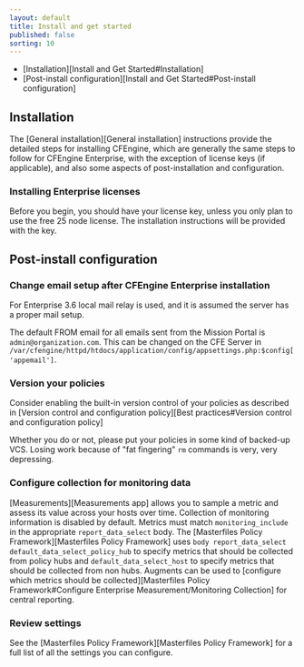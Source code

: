 ```yaml
---
layout: default
title: Install and get started
published: false
sorting: 10
---
```


<!--
Delete  "Enterprise Install and Get Started"
https://docs.google.com/document/d/1CeRR8cuMtrrr0X27gzVzP2ndiU0HuHvo7dJT2vIWfp0/edit#heading=h.978wiks7ber1
-->

- [Installation][Install and Get Started#Installation]
- [Post-install configuration][Install and Get Started#Post-install configuration]

## Installation

The [General installation][General installation] instructions provide the detailed steps for installing CFEngine, which are generally the same steps to follow for CFEngine Enterprise, with the exception of license keys (if applicable), and also some aspects of post-installation and configuration.

### Installing Enterprise licenses

Before you begin, you should have your license key, unless you only
plan to use the free 25 node license. The installation instructions
will be provided with the key.

## Post-install configuration

### Change email setup after CFEngine Enterprise installation

For Enterprise 3.6 local mail relay is used, and it is assumed the server has a proper mail setup.

The default FROM email for all emails sent from the Mission Portal is `admin@organization.com`. This can be changed on the CFE Server in `/var/cfengine/httpd/htdocs/application/config/appsettings.php:$config['appemail']`.

### Version your policies

Consider enabling the built-in version control of your policies as
described in
[Version control and configuration policy][Best practices#Version control and configuration policy]

Whether you do or not, please put your policies in some kind of
backed-up VCS. Losing work because of "fat fingering" `rm` commands is
very, very depressing.

### Configure collection for monitoring data

[Measurements][Measurements app] allows you to sample a metric and assess its value
across your hosts over time. Collection of monitoring information is disabled by
default. Metrics must match `monitoring_include` in the appropriate
`report_data_select` body.
The [Masterfiles Policy Framework][Masterfiles Policy Framework] uses `body
report_data_select default_data_select_policy_hub` to specify metrics that
should be collected from policy hubs and `default_data_select_host` to specify
metrics that should be collected from non hubs. Augments can be used to [configure which metrics should be collected][Masterfiles Policy Framework#Configure Enterprise Measurement/Monitoring Collection] for central reporting.

### Review settings

See the [Masterfiles Policy Framework][Masterfiles Policy Framework] for a full
list of all the settings you can configure.
